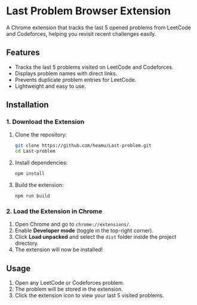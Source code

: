 # Last Problem Browser Extension

A Chrome extension that tracks the last 5 opened problems from LeetCode and Codeforces, helping you revisit recent challenges easily.

## Features
- Tracks the last 5 problems visited on LeetCode and Codeforces.
- Displays problem names with direct links.
- Prevents duplicate problem entries for LeetCode.
- Lightweight and easy to use.

## Installation

### 1. Download the Extension
1. Clone the repository:
   ```sh
   git clone https://github.com/heamu/Last-problem.git
   cd Last-problem
   ```

2. Install dependencies:
   ```sh
   npm install
   ```

3. Build the extension:
   ```sh
   npm run build
   ```

### 2. Load the Extension in Chrome
1. Open Chrome and go to `chrome://extensions/`.
2. Enable **Developer mode** (toggle in the top-right corner).
3. Click **Load unpacked** and select the `dist` folder inside the project directory.
4. The extension will now be installed!

## Usage
1. Open any LeetCode or Codeforces problem.
2. The problem will be stored in the extension.
3. Click the extension icon to view your last 5 visited problems.




